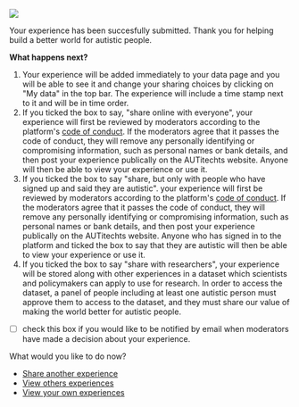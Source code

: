 ![](https://i.imgur.com/0hMNQQn.png)

Your experience has been succesfully submitted.
Thank you for helping build a better world for autistic people. 

**What happens next?**
1. Your experience will be added immediately to your data page and you will be able to see it and change your sharing choices by clicking on "My data" in the top bar. The experience will include a time stamp next to it and will be in time order.
2. If you ticked the box to say, "share online with everyone", your experience will first be reviewed by moderators according to the platform's [code of conduct](). If the moderators agree that it passes the code of conduct, they will remove any personally identifying or compromising information, such as personal names or bank details, and then post your experience publically on the AUTitechts website. Anyone will then be able to view your experience or use it.
4. If you ticked the box to say "share, but only with people who have signed up and said they are autistic". your experience will first be reviewed by moderators according to the platform's [code of conduct](). If the moderators agree that it passes the code of conduct, they will remove any personally identifying or compromising information, such as personal names or bank details, and then post your experience publically on the AUTitechts website. Anyone who has signed in to the platform and ticked the box to say that they are autistic will then be able to view your experience or use it.
5. If you ticked the box to say "share with researchers", your experience will be stored along with other experiences in a dataset which scientists and policymakers can apply to use for research. In order to access the dataset, a panel of people including at least one autistic person must approve them to access to the dataset, and they must share our value of making the world better for autistic people.

- [ ] check this box if you would like to be notified by email when moderators have made a decision about your experience. 

What would you like to do now?
* [Share another experience](#4-Enter-your-experience)
* [View others experiences](https://hackmd.io/S-4fFP7ITBGuum3BZ2aK0A#8-Experiences-and-suggestions)
* [View your own experiences]()
[]()
